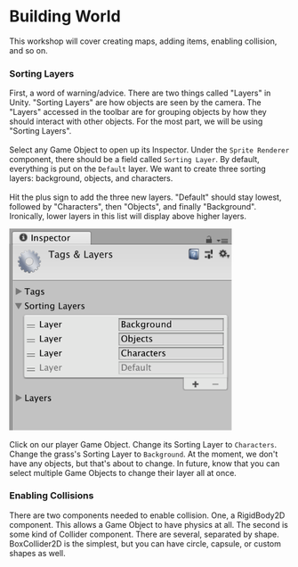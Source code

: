 # Building World

This workshop will cover creating maps, adding items, enabling collision, and so on.

### Sorting Layers

First, a word of warning/advice. There are two things called "Layers" in Unity. "Sorting Layers" are how objects are seen by the camera. The "Layers" accessed in the toolbar are for grouping objects by how they should interact with other objects. For the most part, we will be using "Sorting Layers". <br>
<br>
Select any Game Object to open up its Inspector. Under the `Sprite Renderer` component, there should be a field called `Sorting Layer`. By default, everything is put on the `Default` layer. We want to create three sorting layers: background, objects, and characters.<br>
<br>
Hit the plus sign to add the three new layers. "Default" should stay lowest, followed by "Characters", then "Objects", and finally "Background". Ironically, lower layers in this list will display above higher layers.<br>

<img src="WorkshopImages/layers.png" width="400"/>

Click on our player Game Object. Change its Sorting Layer to `Characters`. Change the grass's Sorting Layer to `Background`. At the moment, we don't have any objects, but that's about to change. In future, know that you can select multiple Game Objects to change their layer all at once. 

### Enabling Collisions

There are two components needed to enable collision. One, a RigidBody2D component. This allows a Game Object to have physics at all. The second is some kind of Collider component. There are several, separated by shape. BoxCollider2D is the simplest, but you can have circle, capsule, or custom shapes as well. 
